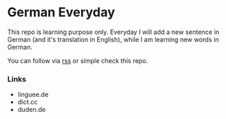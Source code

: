 # German Everyday

This repo is learning purpose only. 
Everyday I will add a new sentence in German (and it's translation in English), while I am learning new words in German.

You can follow via [rss](#) or simple check this repo.

### Links
- linguee.de
- dict.cc
- duden.de
